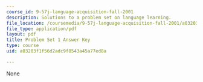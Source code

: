 ```yaml
---
course_id: 9-57j-language-acquisition-fall-2001
description: Solutions to a problem set on language learning.
file_location: /coursemedia/9-57j-language-acquisition-fall-2001/a03203f1f56d2adc9f8543a45a77ed8a_ProblemSet1Answers.pdf
file_type: application/pdf
layout: pdf
title: Problem Set 1 Answer Key
type: course
uid: a03203f1f56d2adc9f8543a45a77ed8a

---
```

None